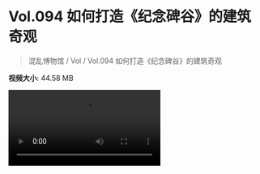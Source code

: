 # Vol.094 如何打造《纪念碑谷》的建筑奇观

> 混乱博物馆 / Vol / Vol.094 如何打造《纪念碑谷》的建筑奇观

**视频大小**: 44.58 MB

<div class="video"><video src="https://file.hsyhx.top/video/混乱博物馆/Vol/094.mp4" controls preload>🤔 您的浏览器不支持 video 标签</video></div>